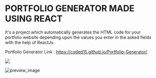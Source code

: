 # PORTFOLIO GENERATOR MADE USING REACT
It's a project which automatically generates the HTML code for your portfolio website depending upon the values you enter in the asked fields with the help of ReactJs.

Portfolio Generator Link : https://coded15.github.io/Portfolio-Generator/

![](https://github.com/coded15/Portfolio-Generator/blob/main/graphics/preview_video.gif)

![preview_image](https://user-images.githubusercontent.com/91874598/145724817-080321cd-8bec-4e6f-b252-82c3db797c59.png)


